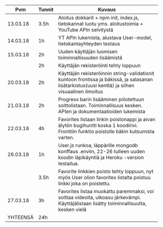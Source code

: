 | Pvm | Tunnit | Kuvaus
| ------- | ------- | -----
| 13.03.18 | 3.5h | Aloitus dokkarit + npm init, index.js, tietokannat luotu yms. aloitustoimia + YouTube APIn selvitystä
| 14.03.18 | 1h | YT APIn lukemista, alustava User-model, tietokantayhteyden testaus
| 15.03.18 | 2h | Uuden käyttäjän luomisen toiminnallisuuden lisäämistä
|  | 2h | Käyttäjän rekisteröinti tehty loppuun
| 20.03.18 | 2h | Käyttäjän rekisteröinnin string-validationit kuntoon frontissa ja bäkissä, ja salasanan lisätarkistus(uusi kenttä) ja siihen visuaalinen ilmoitus
| 21.03.18 | 2h | Progress barin lisääminen piilotettuun soittolistaan. Toiminnallisuus kesken. APIen ja dokumentaatioiden lukemista
| 22.03.18 | 4h | Favorites listaan linkin poistonappi ja aivan älytön bugihuntti koska 1 koodirivi. Fronttiin funktio poistolle bäkin kutsumista varten.
| 26.03.18 | 1h | User.js runkoa, läppärille mongodb konffaus .enviin, 22-26 tulleen uuden koodin läpikäyntiä ja Heroku -version testailua.
|   | 3.5h | Favorite linkkien poisto tehty loppuun, nyt myös User olion favorites listalta poistuu linkki joka on poistettu.
| 27.03.18 | 3h | Favorites listaa muokattu paremmaksi, voi soittaa videoita, ulkoasu järkevämpi. Käyttäjälistaan lisätty toiminnallisuutta, kesken vielä
 YHTEENSÄ | 24h |  
